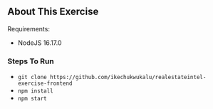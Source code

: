 ## About This Exercise

Requirements:

- NodeJS 16.17.0

### Steps To Run

- `git clone https://github.com/ikechukwukalu/realestateintel-exercise-frontend`
- `npm install`
- `npm start`